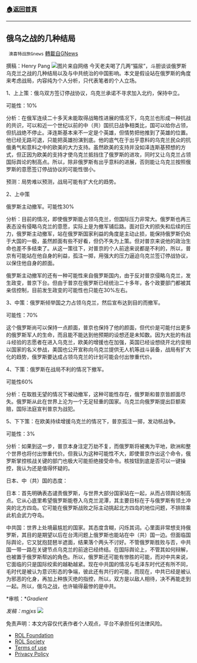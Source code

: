 ###  [:house:返回首頁](https://github.com/ourhimalayas/txt)
---


## 俄乌之战的几种结局
` 澳喜特战旅Gnews` [轉載自GNews](https://gnews.org/zh-hans/2179729/)

撰稿：Henry Pang
![](https://assets.gnews.org/wp-content/uploads/2022/03/172.jpg)图片来自网络
今天老夫喝了几两“猫尿”，斗胆谈谈俄罗斯乌克兰之战的几种结局以及与中共统治的中国影响。本文是假设站在俄罗斯的角度来考虑战局，内容纯为个人分析，只代表笔者的个人立场。

1、上上策：俄乌双方签订停战协议，乌克兰承诺不寻求加入北约，保持中立。

可能性：10%

分析：在俄军连续二十多天未能取得战略性进展的情况下，乌克兰也形成一种抗战的共识，可以和近一个世纪以前的中（共）国抗日战争相类比，国可以给你占领，但抗战绝不停止。泽连斯基本来不一定是个英雄，但情势把他推到了英雄的位置。他已经无路可退，只能把英雄扮演到底。他的底气在于出乎意料的乌克兰民众的抗俄勇气和意料之中的欧美的大力支持。虽然欧美的支持并没如泽连斯基预想的方式，但正因为欧美的支持才使乌克兰抵挡住了俄罗斯的进攻，同时又让乌克兰占领国际舆论的制高点。所以，除非俄罗斯有出乎意料的进展，否则能让乌克兰按照俄罗斯的意愿签订停战协议的可能性很小。

预测：局势难以预测，战局可能有扩大化的趋势。

2、上中策

俄罗斯主动撤军。可能性30%

分析：目前的情况，即使俄罗斯能占领乌克兰，但国际压力非常大。俄罗斯也再三表态没有侵略乌克兰的意愿，实际上是为撤军铺后路。面对巨大的损失和后续的压力，俄罗斯主动撤军，站在俄罗斯国家利益的角度是主动止损，能保持俄罗斯仍处于大国的一极，虽然颜面有些不好看，但仍不失为上策。但对普京来说他的政治生命也差不多结束了。从这一策往下，对普京的个人前途来说都是不利的，所以，普京有可能站在他自身的利益，孤注一掷，用强大的压力逼迫乌克兰签订停战协议，以保住他自身的颜面。

俄罗斯主动撤军的还有一种可能性来自俄罗斯国内，由于反对普京侵略乌克兰，发生政变，普京下台。但由于普京在俄罗斯已经统治二十多年，各个政要部门都被其亲信控制，目前发生政变的可能性也只能在30%左右。

3、中策：俄罗斯倾举国之力占领乌克兰，然后宣布达到目的而撤军。

可能性：70%

这个俄罗斯尚可以保持一点颜面，普京也保持了他的颜面，但代价是可能付出更多的俄罗斯军人的生命，而且能不能达到他预期的设想还是未知数。因为大批的有战斗经验的志愿者在进入乌克兰，欧美的增援也在加强，英国已经设想绕开北约变相以国家的名义参战，美国也公开宣称向乌克兰提供无人机等战斗装备，战局有扩大化的趋势，俄罗斯要达成占领乌克兰的计划可能会付出惨重代价。

4、下策：俄罗斯在战局不利的情况下撤军。

可能性60%

分析：在取胜无望的情况下被动撤军，这种可能性存在，俄罗斯和普京皆颜面尽失。俄罗斯从此在世界上沦为一个无足轻重的国家。乌克兰向俄罗斯提出巨额索赔，国际法庭宣判普京为战犯。

5、下下策：在欧美持续增援乌克兰的情况下，普京孤注一掷，发动核战争。

可能性：3%

分析：如果到这一步，普京本身注定万劫不复，而俄罗斯将被夷为平地，欧洲和整个世界也将付出惨重代价。但我认为这种可能性不大，即使普京作出这个命令，俄罗斯掌控核战关键的部门也极大可能拒绝接受命令。核按钮到底是否可以一键操控，我认为还是值得怀疑的。

日本、中（共）国的态度：

日本：首先明确表态谴责俄罗斯，与世界大部分国家站在一起，从而占领舆论制高点。它从心底里希望俄罗斯能卷入乌克兰泥潭，其主要目标在于与俄罗斯有领土冲突的北方四岛。它可能在俄罗斯战败之际主动挑起北方四岛的地位问题，不排除乘此机会武力夺岛。

中共国：世界上处境最尴尬的国家。其态度含糊，闪烁其词。心里面非常想支持俄罗斯，其目的是期望以后在台湾问题上俄罗斯也能站在中（共）国一边。但面临国际舆论，它又犹抱琵琶半遮面，结果落个两头不讨好。不管俄罗斯胜败与否，中共国一带一路在关键节点乌克兰的前途已经终结。在国际舆论上，不管其如何辩解，也被置于俄罗斯帮凶的角色。所以，俄罗斯还可能有惨胜的可能，而对中共来说，它面临的只是国际绞索的越勒越紧。现在中共国的情况与毛泽东时代还有所不同，毛时代是被认为意识形态的争端，彼此还有共行的可能，而现在，中共已经是被认为邪恶的化身，再加上种族灭绝的指控，所以，双方是以敌人相待，决不再能走到一起。所以，俄乌之战，也许输得最惨的是中共。

*审核：**Gradient*

*发稿：mgjxs*
![](https://assets.gnews.org/wp-content/uploads/2022/03/TUBIAO-X.jpg)
 

免责声明：本文内容仅代表作者个人观点，平台不承担任何法律风险。

- [ROL Foundation](https://rolfoundation.org/)
- [ROL Society](https://rolsociety.org/)
- [Terms of use](https://gnews.org/terms-of-use-3/)
- [Privacy Policy](https://gnews.org/privacy-policy/)
